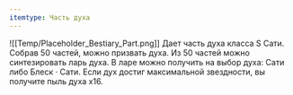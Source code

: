 ```yaml
---
itemtype: Часть духа
---
```

![[Temp/Placeholder_Bestiary_Part.png]]
Дает часть духа класса S Сати. Собрав 50 частей, можно призвать духа. Из 50 частей можно синтезировать ларь духа. В ларе можно получить на выбор духа: Сати либо Блеск · Сати. Если дух достиг максимальной звездности, вы получите пыль духа х16.
